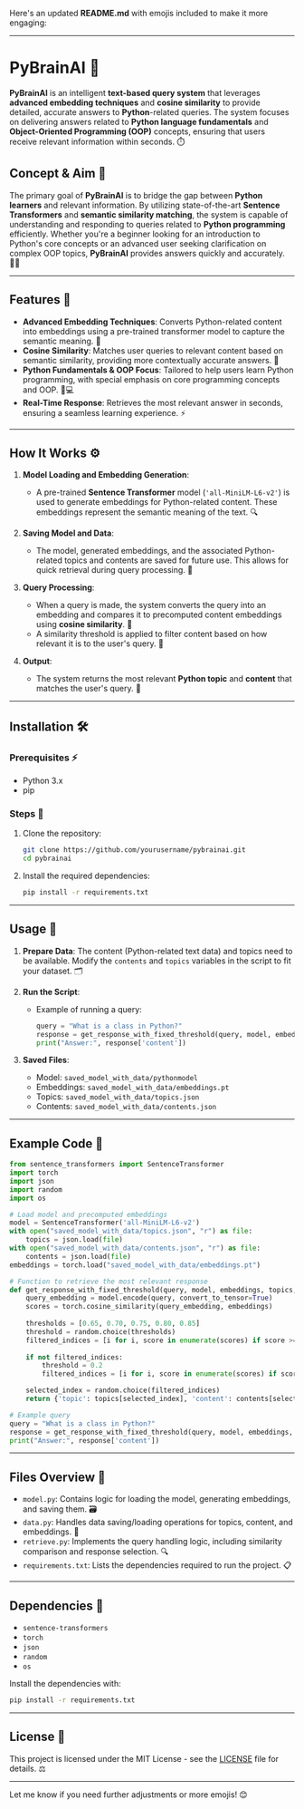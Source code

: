 Here's an updated **README.md** with emojis included to make it more engaging:

---

# PyBrainAI 🤖

**PyBrainAI** is an intelligent **text-based query system** that leverages **advanced embedding techniques** and **cosine similarity** to provide detailed, accurate answers to **Python**-related queries. The system focuses on delivering answers related to **Python language fundamentals** and **Object-Oriented Programming (OOP)** concepts, ensuring that users receive relevant information within seconds. ⏱️

## **Concept & Aim 🎯**

The primary goal of **PyBrainAI** is to bridge the gap between **Python learners** and relevant information. By utilizing state-of-the-art **Sentence Transformers** and **semantic similarity matching**, the system is capable of understanding and responding to queries related to **Python programming** efficiently. Whether you're a beginner looking for an introduction to Python's core concepts or an advanced user seeking clarification on complex OOP topics, **PyBrainAI** provides answers quickly and accurately. 🧑‍💻

---

## **Features 🌟**
- **Advanced Embedding Techniques**: Converts Python-related content into embeddings using a pre-trained transformer model to capture the semantic meaning. 🔑
- **Cosine Similarity**: Matches user queries to relevant content based on semantic similarity, providing more contextually accurate answers. 🧠
- **Python Fundamentals & OOP Focus**: Tailored to help users learn Python programming, with special emphasis on core programming concepts and OOP. 🐍💻
- **Real-Time Response**: Retrieves the most relevant answer in seconds, ensuring a seamless learning experience. ⚡

---

## **How It Works ⚙️**

1. **Model Loading and Embedding Generation**:
   - A pre-trained **Sentence Transformer** model (`'all-MiniLM-L6-v2'`) is used to generate embeddings for Python-related content. These embeddings represent the semantic meaning of the text. 🔍

2. **Saving Model and Data**:
   - The model, generated embeddings, and the associated Python-related topics and contents are saved for future use. This allows for quick retrieval during query processing. 💾

3. **Query Processing**:
   - When a query is made, the system converts the query into an embedding and compares it to precomputed content embeddings using **cosine similarity**. 🧩
   - A similarity threshold is applied to filter content based on how relevant it is to the user's query. 🎯

4. **Output**:
   - The system returns the most relevant **Python topic** and **content** that matches the user's query. 📝

---

## **Installation 🛠️**

### Prerequisites ⚡
- Python 3.x
- pip

### Steps 📝
1. Clone the repository:
   ```bash
   git clone https://github.com/yourusername/pybrainai.git
   cd pybrainai
   ```

2. Install the required dependencies:
   ```bash
   pip install -r requirements.txt
   ```

---

## **Usage 🚀**

1. **Prepare Data**: The content (Python-related text data) and topics need to be available. Modify the `contents` and `topics` variables in the script to fit your dataset. 🗂️
2. **Run the Script**:
   - Example of running a query:
     ```python
     query = "What is a class in Python?"
     response = get_response_with_fixed_threshold(query, model, embeddings, topics, contents)
     print("Answer:", response['content'])
     ```

3. **Saved Files**:
   - Model: `saved_model_with_data/pythonmodel`
   - Embeddings: `saved_model_with_data/embeddings.pt`
   - Topics: `saved_model_with_data/topics.json`
   - Contents: `saved_model_with_data/contents.json`

---

## **Example Code 📄**

```python
from sentence_transformers import SentenceTransformer
import torch
import json
import random
import os

# Load model and precomputed embeddings
model = SentenceTransformer('all-MiniLM-L6-v2')
with open("saved_model_with_data/topics.json", "r") as file:
    topics = json.load(file)
with open("saved_model_with_data/contents.json", "r") as file:
    contents = json.load(file)
embeddings = torch.load("saved_model_with_data/embeddings.pt")

# Function to retrieve the most relevant response
def get_response_with_fixed_threshold(query, model, embeddings, topics, contents):
    query_embedding = model.encode(query, convert_to_tensor=True)
    scores = torch.cosine_similarity(query_embedding, embeddings)
    
    thresholds = [0.65, 0.70, 0.75, 0.80, 0.85]
    threshold = random.choice(thresholds)
    filtered_indices = [i for i, score in enumerate(scores) if score >= threshold]
    
    if not filtered_indices:
        threshold = 0.2
        filtered_indices = [i for i, score in enumerate(scores) if score >= threshold]

    selected_index = random.choice(filtered_indices)
    return {'topic': topics[selected_index], 'content': contents[selected_index]}

# Example query
query = "What is a class in Python?"
response = get_response_with_fixed_threshold(query, model, embeddings, topics, contents)
print("Answer:", response['content'])
```

---

## **Files Overview 📂**
- `model.py`: Contains logic for loading the model, generating embeddings, and saving them. 🗃️
- `data.py`: Handles data saving/loading operations for topics, content, and embeddings. 🔑
- `retrieve.py`: Implements the query handling logic, including similarity comparison and response selection. 🔍
- `requirements.txt`: Lists the dependencies required to run the project. 📋

---

## **Dependencies 🔧**
- `sentence-transformers`
- `torch`
- `json`
- `random`
- `os`

Install the dependencies with:
```bash
pip install -r requirements.txt
```

---

## **License 📄**
This project is licensed under the MIT License - see the [LICENSE](LICENSE) file for details. ⚖️

---

Let me know if you need further adjustments or more emojis! 😊
